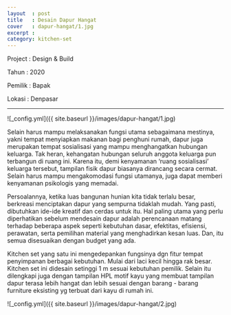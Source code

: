 ```yaml
---
layout  : post
title   : Desain Dapur Hangat
cover   : dapur-hangat/1.jpg
excerpt : 
category: kitchen-set
---
```


Project 	: Design & Build

Tahun		  : 2020

Pemilik	  : Bapak 
 
Lokasi		: Denpasar

---

![_config.yml]({{ site.baseurl }}/images/dapur-hangat/1.jpg)

Selain harus mampu melaksanakan fungsi utama sebagaimana mestinya, yakni tempat menyiapkan makanan bagi penghuni rumah, dapur juga merupakan tempat sosialisasi yang mampu menghangatkan hubungan keluarga. Tak heran, kehangatan hubungan seluruh anggota keluarga pun terbangun di ruang ini. Karena itu, demi kenyamanan ‘ruang sosialisasi’ keluarga tersebut, tampilan fisik dapur biasanya dirancang secara cermat. Selain harus mampu mengakomodasi fungsi utamanya, juga dapat memberi kenyamanan psikologis yang memadai. 

Persoalannya, ketika luas bangunan hunian kita tidak terlalu besar, berkreasi menciptakan dapur yang sempurna tidaklah mudah. Yang pasti, dibutuhkan ide-ide kreatif dan cerdas untuk itu. Hal paling utama yang perlu diperhatikan sebelum mendesain dapur adalah perencanaan matang terhadap beberapa aspek seperti kebutuhan dasar, efektitas, efisiensi, perawatan, serta pemilihan material yang menghadirkan kesan luas. Dan, itu semua disesuaikan dengan budget yang ada. 

Kitchen set yang satu ini mengedepankan fungsinya dgn fitur tempat penyimpanan berbagai kebutuhan. Mulai dari laci kecil hingga rak besar. Kitchen set ini didesain setinggi 1 m sesuai kebutuhan pemilik. Selain itu dilengkapi juga dengan tampilan HPL motif kayu yang membuat tampilan dapur terasa lebih hangat dan lebih sesuai dengan barang - barang furniture eksisting yg terbuat dari kayu di rumah ini.

![_config.yml]({{ site.baseurl }}/images/dapur-hangat/2.jpg)
